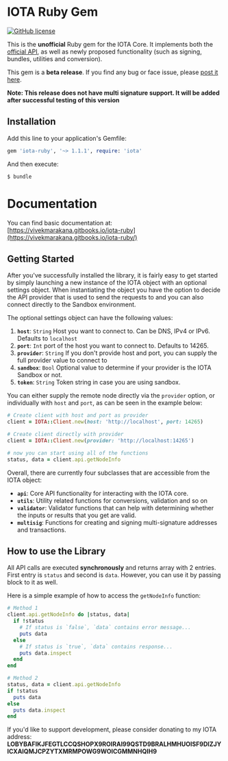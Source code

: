# IOTA Ruby Gem

[![GitHub license](https://img.shields.io/badge/license-MIT-blue.svg)](https://raw.githubusercontent.com/vivekmarakana/iota.lib.rb/master/LICENSE)

This is the **unofficial** Ruby gem for the IOTA Core. It implements both the [official API](https://iota.readme.io/), as well as newly proposed functionality (such as signing, bundles, utilities and conversion).

This gem is a **beta release**. If you find any bug or face issue, please [post it here](https://github.com/vivekmarakana/iota.lib.rb/issues).

**Note: This release does not have multi signature support. It will be added after successful testing of this version**

## Installation

Add this line to your application's Gemfile:

```ruby
gem 'iota-ruby', '~> 1.1.1', require: 'iota'
```

And then execute:

    $ bundle


# Documentation

You can find basic documentation at: [https://vivekmarakana.gitbooks.io/iota-ruby](https://vivekmarakana.gitbooks.io/iota-ruby/)


## Getting Started

After you've successfully installed the library, it is fairly easy to get started by simply launching a new instance of the IOTA object with an optional settings object. When instantiating the object you have the option to decide the API provider that is used to send the requests to and you can also connect directly to the Sandbox environment.

The optional settings object can have the following values:

1. **`host`**: `String` Host you want to connect to. Can be DNS, IPv4 or IPv6. Defaults to `localhost `
2. **`port`**: `Int` port of the host you want to connect to. Defaults to 14265.
3. **`provider`**: `String` If you don't provide host and port, you can supply the full provider value to connect to
4. **`sandbox`**: `Bool` Optional value to determine if your provider is the IOTA Sandbox or not.
5. **`token`**: `String` Token string in case you are using sandbox.

You can either supply the remote node directly via the `provider` option, or individually with `host` and `port`, as can be seen in the example below:

```ruby
# Create client with host and port as provider
client = IOTA::Client.new(host: 'http://localhost', port: 14265)

# Create client directly with provider
client = IOTA::Client.new(provider: 'http://localhost:14265')

# now you can start using all of the functions
status, data = client.api.getNodeInfo
```

Overall, there are currently four subclasses that are accessible from the IOTA object:
- **`api`**: Core API functionality for interacting with the IOTA core.
- **`utils`**: Utility related functions for conversions, validation and so on
- **`validator`**: Validator functions that can help with determining whether the inputs or results that you get are valid.
- **`multisig`**: Functions for creating and signing multi-signature addresses and transactions.


## How to use the Library

All API calls are executed **synchronously** and returns array with 2 entries. First entry is `status` and second is `data`. However, you can use it by passing block to it as well.

Here is a simple example of how to access the `getNodeInfo` function:

```ruby
# Method 1
client.api.getNodeInfo do |status, data|
  if !status
    # If status is `false`, `data` contains error message...
    puts data
  else
    # If status is `true`, `data` contains response...
    puts data.inspect
  end
end

# Method 2
status, data = client.api.getNodeInfo
if !status
  puts data
else
  puts data.inspect
end
```

If you'd like to support development, please consider donating to my IOTA address: **LOBYBAFIKJFEGTLCCQSHOPX9ROIRAI99QSTD9BRALHMHUOISF9DIZJYICXAIQMJCPZYTXMRMPOWG9WOICGMMNHQIH9**
